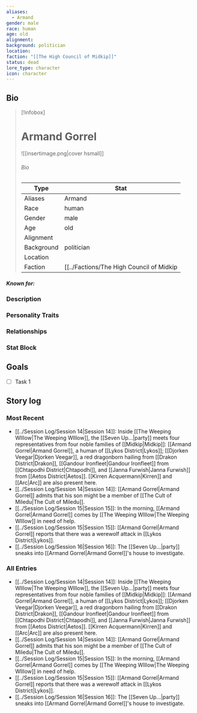 ```yaml
---
aliases:
  - Armand
gender: male
race: human
age: old
alignment: 
background: politician
location: 
faction: "[[The High Council of Midkip]]"
status: dead
lore_type: character
icon: character
---
```

## Bio
> [!infobox]
> # Armand Gorrel
> ![[insertimage.png|cover hsmall]]
> ###### Bio
> | Type | Stat |
> | ---- | ---- |
> | Aliases | Armand|
> | Race| human |
> | Gender| male|
> | Age | old|
> | Alignment|| 
> | Background| politician|
> | Location|  |
> | Faction| [[../Factions/The High Council of Midkip|The High Council of Midkip]]| 
##### Known for:
### Description
### Personality Traits
### Relationships
### Stat Block
## Goals
- [ ] Task 1
## Story log
### Most Recent
- [[../Session Log/Session 14|Session 14]]: Inside [[The Weeping WIllow|The Weeping WIllow]], the [[Seven Up...|party]] meets four representatives from four noble families of [[Midkip|Midkip]]: [[Armand Gorrel|Armand Gorrel]], a human of [[Lykos District|Lykos]]; [[Djorken Veegar|Djorken Veegar]], a red dragonborn hailing from [[Drakon District|Drakon]], [[Gandour Ironfleet|Gandour Ironfleet]] from [[Chtapodhi District|Chtapodhi]], and [[Janna Furwish|Janna Furwish]] from [[Aetos District|Aetos]]. [[Kirren Acquermann|Kirren]] and [[Arc|Arc]] are also present here.
- [[../Session Log/Session 14|Session 14]]: [[Armand Gorrel|Armand Gorrel]] admits that his son might be a member of [[The Cult of Miledu|The Cult of Miledu]].
- [[../Session Log/Session 15|Session 15]]: In the morning, [[Armand Gorrel|Armand Gorrel]] comes by [[The Weeping WIllow|The Weeping WIllow]] in need of help.
- [[../Session Log/Session 15|Session 15]]: [[Armand Gorrel|Armand Gorrel]] reports that there was a werewolf attack in [[Lykos District|Lykos]].
- [[../Session Log/Session 16|Session 16]]: The [[Seven Up...|party]] sneaks into [[Armand Gorrel|Armand Gorrel]]'s house to investigate.

### All Entries
- [[../Session Log/Session 14|Session 14]]: Inside [[The Weeping WIllow|The Weeping WIllow]], the [[Seven Up...|party]] meets four representatives from four noble families of [[Midkip|Midkip]]: [[Armand Gorrel|Armand Gorrel]], a human of [[Lykos District|Lykos]]; [[Djorken Veegar|Djorken Veegar]], a red dragonborn hailing from [[Drakon District|Drakon]], [[Gandour Ironfleet|Gandour Ironfleet]] from [[Chtapodhi District|Chtapodhi]], and [[Janna Furwish|Janna Furwish]] from [[Aetos District|Aetos]]. [[Kirren Acquermann|Kirren]] and [[Arc|Arc]] are also present here.
- [[../Session Log/Session 14|Session 14]]: [[Armand Gorrel|Armand Gorrel]] admits that his son might be a member of [[The Cult of Miledu|The Cult of Miledu]].
- [[../Session Log/Session 15|Session 15]]: In the morning, [[Armand Gorrel|Armand Gorrel]] comes by [[The Weeping WIllow|The Weeping WIllow]] in need of help.
- [[../Session Log/Session 15|Session 15]]: [[Armand Gorrel|Armand Gorrel]] reports that there was a werewolf attack in [[Lykos District|Lykos]].
- [[../Session Log/Session 16|Session 16]]: The [[Seven Up...|party]] sneaks into [[Armand Gorrel|Armand Gorrel]]'s house to investigate.
